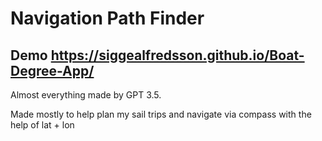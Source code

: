 # Navigation Path Finder
## Demo https://siggealfredsson.github.io/Boat-Degree-App/

Almost everything made by GPT 3.5.

Made mostly to help plan my sail trips and navigate via compass with the help of lat + lon
